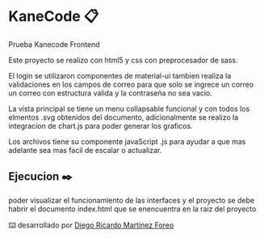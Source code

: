 # KaneCode 📋

Prueba Kanecode Frontend

Este proyecto se realizo con html5 y css con preprocesador de sass.

El login se utilizaron componentes de material-ui tambien realiza la validaciones en los campos de correo para que solo se ingrece un correo un correo con estructura valida y la contraseña no sea vacio.

La vista principal se tiene un menu collapsable funcional y con todos los elmentos .svg obtenidos del documento, adicionalmente se realizo la integracion de chart.js para poder generar los graficos.

Los archivos tiene su componente javaScript .js para ayudar a que mas adelante sea mas facil de escalar o actualizar.

## Ejecucion ✒️

poder visualizar el funcionamiento de las interfaces y el proyecto se debe habrir el documento index.html que se enencuentra en la raiz del proyecto 


⌨️ desarrollado por [Diego Ricardo Martinez Foreo](https://github.com/Diego-martinez-0917) 